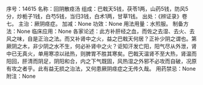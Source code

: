 序号：14615
名称：回阴散痉汤
组成：巴戟天5钱，茯苓1两，山药5钱，防风5分，炒栀子1钱，白芍5钱，当归3钱，白术1两，甘草1钱。
出处：《辨证录》卷七。
主治：厥阴痉症。
加减：None
功效：None
用法用量：水煎服。
制备方法：None
临床应用：None
各家论述：此方补肝经之血，而佐之去湿、去火、去风之味，自是正治之法。而又补肾中之火，益之巴戟天何居？正补少阴之谓也。第厥阴之木，非少阴之水不生，何必补肾中之火？讵知汗发亡阳，阳气尽从外泄，肾中已无真火，单用寒凉以祛热，则脾胃不胜其寒矣。巴戟天温肾不至大热，肾温而阳回，肝清而阴足，阴阳和合，内之下气既固，风热湿之外邪不必攻而自破，况原有攻之者乎。此有益无损之治法，又何患厥阴痉症之无传久哉。
用药禁忌：None
附注：None
